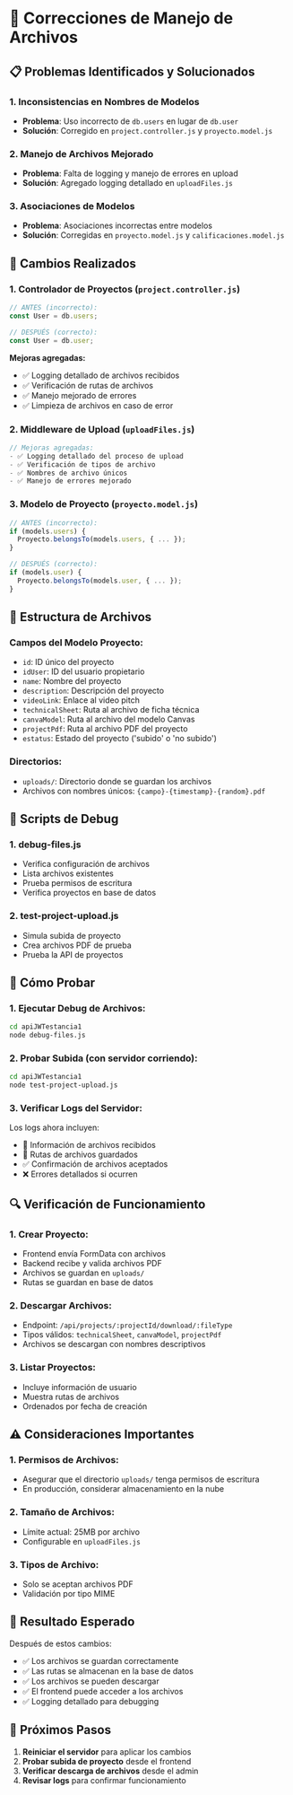 # 🔧 Correcciones de Manejo de Archivos

## 📋 **Problemas Identificados y Solucionados**

### 1. **Inconsistencias en Nombres de Modelos**
- **Problema**: Uso incorrecto de `db.users` en lugar de `db.user`
- **Solución**: Corregido en `project.controller.js` y `proyecto.model.js`

### 2. **Manejo de Archivos Mejorado**
- **Problema**: Falta de logging y manejo de errores en upload
- **Solución**: Agregado logging detallado en `uploadFiles.js`

### 3. **Asociaciones de Modelos**
- **Problema**: Asociaciones incorrectas entre modelos
- **Solución**: Corregidas en `proyecto.model.js` y `calificaciones.model.js`

## 🔧 **Cambios Realizados**

### **1. Controlador de Proyectos (`project.controller.js`)**
```javascript
// ANTES (incorrecto):
const User = db.users;

// DESPUÉS (correcto):
const User = db.user;
```

**Mejoras agregadas:**
- ✅ Logging detallado de archivos recibidos
- ✅ Verificación de rutas de archivos
- ✅ Manejo mejorado de errores
- ✅ Limpieza de archivos en caso de error

### **2. Middleware de Upload (`uploadFiles.js`)**
```javascript
// Mejoras agregadas:
- ✅ Logging detallado del proceso de upload
- ✅ Verificación de tipos de archivo
- ✅ Nombres de archivo únicos
- ✅ Manejo de errores mejorado
```

### **3. Modelo de Proyecto (`proyecto.model.js`)**
```javascript
// ANTES (incorrecto):
if (models.users) {
  Proyecto.belongsTo(models.users, { ... });
}

// DESPUÉS (correcto):
if (models.user) {
  Proyecto.belongsTo(models.user, { ... });
}
```

## 📁 **Estructura de Archivos**

### **Campos del Modelo Proyecto:**
- `id`: ID único del proyecto
- `idUser`: ID del usuario propietario
- `name`: Nombre del proyecto
- `description`: Descripción del proyecto
- `videoLink`: Enlace al video pitch
- `technicalSheet`: Ruta al archivo de ficha técnica
- `canvaModel`: Ruta al archivo del modelo Canvas
- `projectPdf`: Ruta al archivo PDF del proyecto
- `estatus`: Estado del proyecto ('subido' o 'no subido')

### **Directorios:**
- `uploads/`: Directorio donde se guardan los archivos
- Archivos con nombres únicos: `{campo}-{timestamp}-{random}.pdf`

## 🧪 **Scripts de Debug**

### **1. debug-files.js**
- Verifica configuración de archivos
- Lista archivos existentes
- Prueba permisos de escritura
- Verifica proyectos en base de datos

### **2. test-project-upload.js**
- Simula subida de proyecto
- Crea archivos PDF de prueba
- Prueba la API de proyectos

## 🚀 **Cómo Probar**

### **1. Ejecutar Debug de Archivos:**
```bash
cd apiJWTestancia1
node debug-files.js
```

### **2. Probar Subida (con servidor corriendo):**
```bash
cd apiJWTestancia1
node test-project-upload.js
```

### **3. Verificar Logs del Servidor:**
Los logs ahora incluyen:
- 📁 Información de archivos recibidos
- 📂 Rutas de archivos guardados
- ✅ Confirmación de archivos aceptados
- ❌ Errores detallados si ocurren

## 🔍 **Verificación de Funcionamiento**

### **1. Crear Proyecto:**
- Frontend envía FormData con archivos
- Backend recibe y valida archivos PDF
- Archivos se guardan en `uploads/`
- Rutas se guardan en base de datos

### **2. Descargar Archivos:**
- Endpoint: `/api/projects/:projectId/download/:fileType`
- Tipos válidos: `technicalSheet`, `canvaModel`, `projectPdf`
- Archivos se descargan con nombres descriptivos

### **3. Listar Proyectos:**
- Incluye información de usuario
- Muestra rutas de archivos
- Ordenados por fecha de creación

## ⚠️ **Consideraciones Importantes**

### **1. Permisos de Archivos:**
- Asegurar que el directorio `uploads/` tenga permisos de escritura
- En producción, considerar almacenamiento en la nube

### **2. Tamaño de Archivos:**
- Límite actual: 25MB por archivo
- Configurable en `uploadFiles.js`

### **3. Tipos de Archivo:**
- Solo se aceptan archivos PDF
- Validación por tipo MIME

## 🎯 **Resultado Esperado**

Después de estos cambios:
- ✅ Los archivos se guardan correctamente
- ✅ Las rutas se almacenan en la base de datos
- ✅ Los archivos se pueden descargar
- ✅ El frontend puede acceder a los archivos
- ✅ Logging detallado para debugging

## 📝 **Próximos Pasos**

1. **Reiniciar el servidor** para aplicar los cambios
2. **Probar subida de proyecto** desde el frontend
3. **Verificar descarga de archivos** desde el admin
4. **Revisar logs** para confirmar funcionamiento 